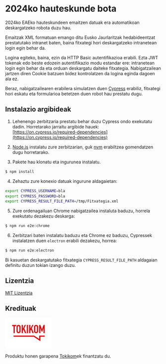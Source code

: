 # 2024ko hauteskunde bota

2024ko EAEko hauteskundeen emaitzen datuak era automatikoan deskargatzeko robota duzu hau.

Emaitzak XML formatuan emango ditu Eusko Jaurlaritzak hedabideentzat prestatutako intranet baten, baina fitxategi hori deskargatzeko intranetean login egin behar da.

Logina egiteko, baina, ezin da HTTP Basic autentifikazioa erabili. Ezta JWT tokenak edo beste edozein autentifikazio modu estandar ere: intranetean login egin behar da eta orduan deskargatu daiteke fitxategia. Nabigatzailean jartzen diren Cookie batzuen bidez kontrolatzen da logina eginda dagoen ala ez.

Beraz, nabigatzailearen erabilera simulatzen duen [Cypress](https://cypress.io) erabiliz, fitxategi hori eskatu eta formularioa betetzen duen robot hau prestatu dugu.

## Instalazio argibideak

1. Lehenengo zerbitzaria prestatu behar duzu Cypress ondo exekutatu dadin. Horretarako jarraitu argibide hauek: [https://on.cypress.io/required-dependencies](https://on.cypress.io/required-dependencies)

2. [Node.js](https://nodejs.org/en) instalatu zure zerbitzarian, guk [nvm](https://github.com/nvm-sh/nvm?tab=readme-ov-file#installing-and-updating) erabiltzea gomendatzen dugu horretarako.

3. Pakete hau klonatu eta ingurunea instalatu.

```sh
$ npm install
```

4. Zehaztu zure konexio datuak ingurune aldagaietan:

```sh
export CYPRESS_USERNAME=bla
export CYPRESS_PASSWORD=bla
export CYPRESS_RESULT_FILE_PATH=/tmp/Fitxategia.xml
```

5. Zure ordenagailuan Chrome nabigatzailea instaluta baduzu, horrela exekutatu dezakezu deskarga:

```sh
$ npm run e2e:chrome
```

6. Zerbitzari baten instalatu baduzu eta Chrome ez baduzu, Cypressek instalatzen duen `electron` erabili dezakezu, horrea:

```sh
$ npm run e2e:electron
```

Bi kasuetan deskargatutako fitxategia `CYPRESS_RESULT_FILE_PATH` aldagaian definitu duzun tokian izango duzu.

## Lizentzia

[MIT Lizentzia](./LICENSE)

## Kredituak

![tokikom](./assets/tokikom.png)

Produktu honen garapena [Tokikom](https://tokikom.eus)ek finantzatu du.
